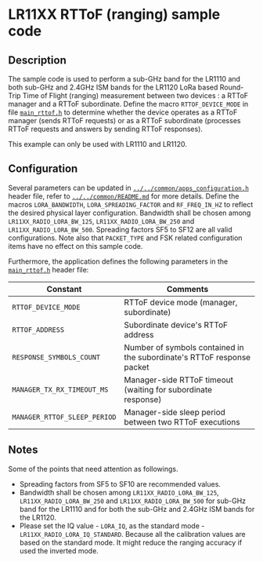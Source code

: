 # LR11XX RTToF (ranging) sample code

## Description

The sample code is used to perform a sub-GHz band for the LR1110 and both sub-GHz and 2.4GHz ISM bands for the LR1120 LoRa based Round-Trip Time of Flight (ranging) measurement between two devices : a RTToF manager and a RTToF subordinate.
Define the macro `RTTOF_DEVICE_MODE` in file [`main_rttof.h`](main_rttof.h) to determine whether the device operates as a RTToF manager (sends RTToF requests) or as a RTToF subordinate (processes RTToF requests and answers by sending RTToF responses).

This example can only be used with LR1110 and LR1120.

## Configuration

Several parameters can be updated in [`../../common/apps_configuration.h`](../../common/apps_configuration.h) header file, refer to [`../../common/README.md`](../../common/README.md) for more details.
Define the macros `LORA_BANDWIDTH`, `LORA_SPREADING_FACTOR` and `RF_FREQ_IN_HZ` to reflect the desired physical layer configuration.
Bandwidth shall be chosen among `LR11XX_RADIO_LORA_BW_125`, `LR11XX_RADIO_LORA_BW_250` and `LR11XX_RADIO_LORA_BW_500`.
Spreading factors SF5 to SF12 are all valid configurations.
Note also that `PACKET_TYPE` and FSK related configuration items have no effect on this sample code.

Furthermore, the application defines the following parameters in the [`main_rttof.h`](main_rttof.h) header file:

| Constant                     | Comments                                                               |
| ---------------------------- | ---------------------------------------------------------------------- |
| `RTTOF_DEVICE_MODE`          | RTToF device mode (manager, subordinate)                               |
| `RTTOF_ADDRESS`              | Subordinate device's RTToF address                                     |
| `RESPONSE_SYMBOLS_COUNT`     | Number of symbols contained in the subordinate's RTToF response packet |
| `MANAGER_TX_RX_TIMEOUT_MS`   | Manager-side RTToF timeout (waiting for subordinate response)          |
| `MANAGER_RTTOF_SLEEP_PERIOD` | Manager-side sleep period between two RTToF executions                 |

## Notes

Some of the points that need attention as followings.

- Spreading factors from SF5 to SF10 are recommended values.
- Bandwidth shall be chosen among `LR11XX_RADIO_LORA_BW_125`, `LR11XX_RADIO_LORA_BW_250` and `LR11XX_RADIO_LORA_BW_500` for sub-GHz band for the LR1110 and for both the sub-GHz and 2.4GHz ISM bands for the LR1120.
- Please set the IQ value - `LORA_IQ`, as the standard mode - `LR11XX_RADIO_LORA_IQ_STANDARD`. Because all the calibration values are based on the standard mode. It might reduce the ranging accuracy if used the inverted mode.
